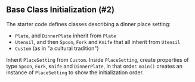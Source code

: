 ## Base Class Initialization (#2)

The starter code defines classes describing a dinner place setting:

- `Plate`, and `DinnerPlate` inherit from `Plate`
- `Utensil`, and then `Spoon`, `Fork` and `Knife` that all inherit from `Utensil`
- `Custom` (as in "a cultural tradition")

Inherit `PlaceSetting` from `Custom`. Inside `PlaceSetting`, create properties
of type `Spoon`, `Fork`, `Knife` and `DinnerPlate`, in that order. `main()`
creates an instance of `PlaceSetting` to show the initialization order.